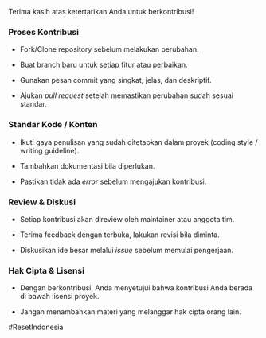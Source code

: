 
Terima kasih atas ketertarikan Anda untuk berkontribusi!  
### Proses Kontribusi

-   Fork/Clone repository sebelum melakukan perubahan.
    
-   Buat branch baru untuk setiap fitur atau perbaikan.
    
-   Gunakan pesan commit yang singkat, jelas, dan deskriptif.
    
-   Ajukan _pull request_ setelah memastikan perubahan sudah sesuai standar.
    

### Standar Kode / Konten

-   Ikuti gaya penulisan yang sudah ditetapkan dalam proyek (coding style / writing guideline).
    
-   Tambahkan dokumentasi bila diperlukan.
    
-   Pastikan tidak ada _error_ sebelum mengajukan kontribusi.
    

### Review & Diskusi

-   Setiap kontribusi akan direview oleh maintainer atau anggota tim.
    
-   Terima feedback dengan terbuka, lakukan revisi bila diminta.
    
-   Diskusikan ide besar melalui _issue_ sebelum memulai pengerjaan.
    

### Hak Cipta & Lisensi

-   Dengan berkontribusi, Anda menyetujui bahwa kontribusi Anda berada di bawah lisensi proyek.
    
-   Jangan menambahkan materi yang melanggar hak cipta orang lain.

#ResetIndonesia
